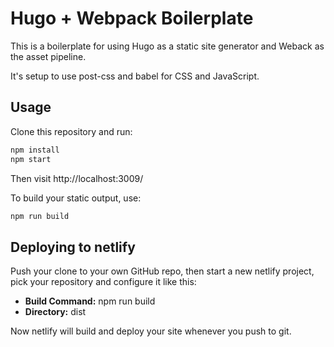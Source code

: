 # Hugo + Webpack Boilerplate

This is a boilerplate for using Hugo as a static site generator and Weback as the
asset pipeline.

It's setup to use post-css and babel for CSS and JavaScript.

## Usage

Clone this repository and run:

```bash
npm install
npm start
```

Then visit http://localhost:3009/

To build your static output, use:

```bash
npm run build
```

## Deploying to netlify

Push your clone to your own GitHub repo, then start a new netlify project, pick
your repository and configure it like this:

* **Build Command:** npm run build
* **Directory:** dist

Now netlify will build and deploy your site whenever you push to git.
